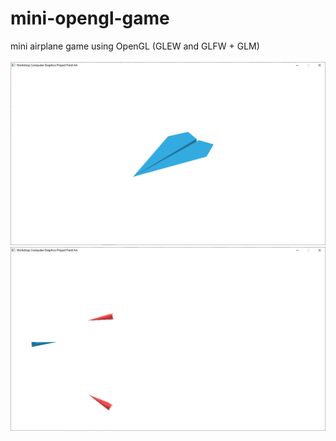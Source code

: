 # mini-opengl-game
 mini airplane game using OpenGL (GLEW and GLFW + GLM)
<br>
<br>
![paperPlaneObject](paperPlane2.png?raw=true)
![gamePreview](paperPlane1.png?raw=true)
